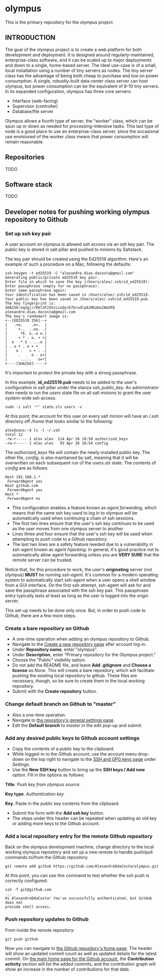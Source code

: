 # olympus

This is the primary repository for the olympus project.

## INTRODUCTION

The goal of the olympus project is to create a web platform for both
development and deployment. It is designed around regularly-maintained,
enterprise-class software, and it can be scaled up to major deployments and down
to a single, home-based server. The ideal use-case is of a small, local
installation using a number of tiny servers as nodes. The tiny server class
has the advantage of being both cheap to purchase and low on power consumption.
A single, robustly-built data center class server can host olympus, but
power consumption can be the equivalent of 8-10 tiny servers. In its expanded 
configuration, olympus has three core servers:

* Interface (web-facing)
* Supervisor (controller)
* Database/file server

Olympus allows a fourth type of server, the "worker" class, which can be 
spun up or down as needed for processing-intensive tasks. This last type of
node is a good place to use an enterprise-class server, since the occasional
use envisioned of the worker class means that power consumption will
remain reasonable.

## Repositories

TODO

## Software stack

TODO

## Developer notes for pushing working olympus repository to Github

### Set up ssh key pair

A user account on olympus is allowed ssh access via an ssh key pair. The public
key is stored in salt pillar and pushed to minions by Saltstack.

The key pair should be created using the Ed25519 algorithm. Here's an example of
such a procedure on a Mac, following the defaults:

```
ssh-keygen -t ed25519 -C "alexandre.dias.dacosta@gmail.com"
Generating public/private ed25519 key pair.
Enter file in which to save the key (/Users/alex/.ssh/id_ed25519):
Enter passphrase (empty for no passphrase):
Enter same passphrase again:
Your identification has been saved in /Users/alex/.ssh/id_ed25519.
Your public key has been saved in /Users/alex/.ssh/id_ed25519.pub.
The key fingerprint is:
SHA256:SqZg///RklSF2X5cLixQo/b7b/udlpAiMGaheZAbUPQ alexandre.dias.dacosta@gmail.com
The key's randomart image is:
+--[ED25519 256]--+
|   .+o.    .o+.  |
|     +..  ..oo. .|
|      *E. o..o o.|
|     + * . o. + +|
|  o   * S . ...o |
| . o + . o + +   |
|    o .   = + . .|
|     .     o . o+|
|      .....   o=*|
+----[SHA256]-----+
```

It's important to protect the private key with a strong passphrase.

In this example, **id_ed25519.pub** needs to be added to the user's configuration
in salt pillar under the stanza *ssh_public_key*. An administrator then needs to
run the *users* state file on all salt minions to grant the user system-wide ssh
access.

```
sudo -i salt '*' state.sls users -v
```

At this point, the account for this user on every salt minion will have an
*/.ssh* directory off */home* that looks similar to the following:

```
alex@zeus:~$ ls -l ~/.ssh
total 12
-rw-r----- 1 alex alex  114 Apr 26 18:50 authorized_keys
-rw-r----- 1 alex alex   93 Apr 26 18:54 config
```

The *authorized_keys* file will contain the newly-installed public key. The
other file, *config*, is also maintained by salt, meaning that it will be
overwritten on each subsequent run of the *users.sls* state. The contents of
*config* are as follows:

```
Host 192.168.1.*
 ForwardAgent yes
Host github.com
 ForwardAgent yes
Host *
 ForwardAgent no
```

* This configuration enables a feature known as *agent forwarding*, which means
that the same ssh key used to log in to olympus will be automatically
used when continuing a chain of ssh sessions.
* The first two lines ensure that the user's ssh key continues to be used as the
user moves from one olympus server to another.
* Lines three and four ensure that the user's ssh key will be used when 
attempting to push code to a Github repository.
* The last two lines are a safety feature needed due to a vulnerability in
ssh-agent known as *agent hijacking*. In general, it's good practice not to
automatically allow agent forwarding unless you are **VERY SURE** that the
remote server can be trusted.

Notice that, for this procedure to work, the user's **originating** server (not
olympus) **MUST** be running *ssh-agent*. It's common for a modern operating
system to automatically start ssh-agent when a user opens a shell window from a
GUI interface. On the first ssh attempt, ssh-agent will ask for and save the
passphrase associated with the ssh key pair. This passphrase entry typically
lasts at least as long as the user is logged into the origin server.

This set-up needs to be done only once. But, in order to push code to Github,
there are a few more steps.

### Create a bare repository on Github

* A one-time operation when adding an olympus repository to Github.
* Navigate to the [Create a new repository page](https://github.com/new) after
account log-in.
* Under **Repository name**, enter "olympus".
* Under **Description**, enter "Primary repository for the Olympus project."
* Choose the "Public" visibility option.
* Do not add the README file, and leave **Add .gitignore** and **Choose a license**
as *None*. This will create a bare repository, which will facilitate pushing the
existing local repository to github. These files are necessary, though, so be
sure to create them in the local working repository.
* Submit with the **Create repository** button.

### Change default branch on Github to "master"

* Also a one-time operation.
* Navigate to [the repository's general settings page](https://github.com/AlexandreDdaCosta/olympus/settings).
* Edit the **Default branch** to *master* in the edit pop-up and submit.

### Add any desired public keys to Github account settings

* Copy the contents of a public key to the clipboard.
* While logged-in to the Github account, use the account menu drop-down on the
top right to navigate to the [SSH and GPG keys page](https://github.com/settings/keys)
under *Settings*.
* Use the **New SSH key** button to bring up the **SSH keys / Add new** option.
Fill in the options as follows:

**Title**. *Push key from olympus source.*

**Key type**. *Authentication key*

**Key**. Paste in the public key contents from the clipboard.

* Submit the form with the **Add ssh key** button.
* The steps under this header can be repeated when updating an old key or adding 
more keys to the Github account.

### Add a local repository entry for the remote Github repository

Back on the olympus development machine, change directory to the local working olympus
repository and set up a new remote to handle push/pull commands to/from the
Github repository.

```
git remote add github https://github.com/AlexandreDdaCosta/olympus.git
```

At this point, you can use this command to test whether the ssh push is
correctly configured:

```
ssh -T git@github.com
...
Hi AlexandreDdaCosta! You've successfully authenticated, but GitHub does not
provide shell access.
```

### Push repository updates to Github

From inside the remote repository:

```
git push github
```

Now you can navigate to [the Github repository's home page](https://github.com/AlexandreDdaCosta/olympus).
The header will show an updated commit count as well as updated details for the
latest commit. On [the main home page for the Github account](https://github.com/AlexandreDdaCosta),
the **Contribution activity** section will list the added commits, and the
contribution graph will show an increase in the number of contributions for
that date. 
